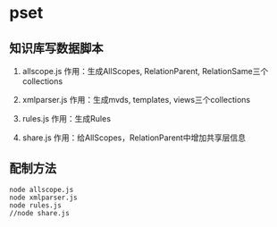 # pset

## 知识库写数据脚本

1. allscope.js
作用：生成AllScopes, RelationParent, RelationSame三个collections

2. xmlparser.js
作用：生成mvds, templates, views三个collections

3. rules.js
作用：生成Rules

4. share.js
作用：给AllScopes，RelationParent中增加共享层信息

## 配制方法

```
node allscope.js
node xmlparser.js
node rules.js
//node share.js
```
